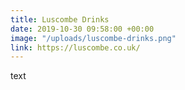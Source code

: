 ```yaml
---
title: Luscombe Drinks
date: 2019-10-30 09:58:00 +00:00
image: "/uploads/luscombe-drinks.png"
link: https://luscombe.co.uk/
---
```


text
